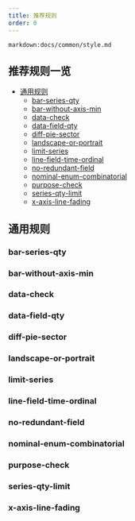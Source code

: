 ```yaml
---
title: 推荐规则
order: 0
---
```


`markdown:docs/common/style.md`

<!-- omit in toc -->
## 推荐规则一览

* [通用规则](#通用规则)
  * [bar-series-qty](#bar-series-qty)
  * [bar-without-axis-min](#bar-without-axis-min)
  * [data-check](#data-check)
  * [data-field-qty](#data-field-qty)
  * [diff-pie-sector](#diff-pie-sector)
  * [landscape-or-portrait](#landscape-or-portrait)
  * [limit-series](#limit-series)
  * [line-field-time-ordinal](#line-field-time-ordinal)
  * [no-redundant-field](#no-redundant-field)
  * [nominal-enum-combinatorial](#nominal-enum-combinatorial)
  * [purpose-check](#purpose-check)
  * [series-qty-limit](#series-qty-limit)
  * [x-axis-line-fading](#x-axis-line-fading)

## 通用规则

### bar-series-qty

### bar-without-axis-min

### data-check

### data-field-qty

### diff-pie-sector

### landscape-or-portrait

### limit-series

### line-field-time-ordinal

### no-redundant-field

### nominal-enum-combinatorial

### purpose-check

### series-qty-limit

### x-axis-line-fading

